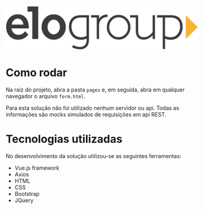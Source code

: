![EloGroup](resources/img/EloGroup.png)

# Como rodar

Na raiz do projeto, abra a pasta ```pages``` e, em seguida, abra em qualquer navegador o arquivo ```form.html```. 

Para esta solução não foi utilizado nenhum servidor ou api. Todas as informações são mocks simulados de requisições em api REST.

# Tecnologias utilizadas

No desenvolvimento da solução utilizou-se as seguintes ferramentas:
- Vue.js framework
- Axios
- HTML
- CSS
- Bootstrap
- JQuery
